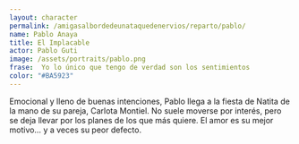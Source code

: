 ```yaml
---
layout: character
permalink: /amigasalbordedeunataquedenervios/reparto/pablo/
name: Pablo Anaya
title: El Implacable 
actor: Pablo Guti
image: /assets/portraits/pablo.png
frase:  Yo lo único que tengo de verdad son los sentimientos
color: "#BA5923"
---
```

Emocional y lleno de buenas intenciones, Pablo llega a la fiesta de Natita de la mano de su pareja, Carlota Montiel. No suele moverse por interés, pero se deja llevar por los planes de los que más quiere. El amor es su mejor motivo… y a veces su peor defecto.